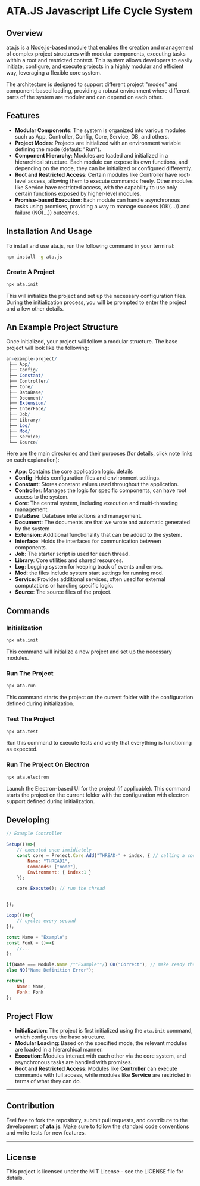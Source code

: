 # ATA.JS Javascript Life Cycle System

## Overview

ata.js is a Node.js-based module that enables the creation and management of complex project structures with modular components, executing tasks within a root and restricted context. This system allows developers to easily initiate, configure, and execute projects in a highly modular and efficient way, leveraging a flexible core system.

The architecture is designed to support different project "modes" and component-based loading, providing a robust environment where different parts of the system are modular and can depend on each other.

## Features

- **Modular Components**: The system is organized into various modules such as App, Controller, Config, Core, Service, DB, and others.
- **Project Modes**: Projects are initialized with an environment variable defining the mode (default: "Run").
- **Component Hierarchy**: Modules are loaded and initialized in a hierarchical structure. Each module can expose its own functions, and depending on the mode, they can be initialized or configured differently.
- **Root and Restricted Access**: Certain modules like Controller have root-level access, allowing them to execute commands freely. Other modules like Service have restricted access, with the capability to use only certain functions exposed by higher-level modules.
- **Promise-based Execution**: Each module can handle asynchronous tasks using promises, providing a way to manage success (OK(…)) and failure (NO(…)) outcomes.

## Installation And Usage

To install and use ata.js, run the following command in your terminal:

```bash
npm install -g ata.js
```

### Create A Project

```bash
npx ata.init
```

This will initialize the project and set up the necessary configuration files.
During the initialization process, you will be prompted to enter the project and a few other details.

## An Example Project Structure

Once initialized, your project will follow a modular structure. The base project will look like the following:

```mathematica
an-example-project/
 ├── App/
 ├── Config/
 ├── Constant/
 ├── Controller/
 ├── Core/
 ├── DataBase/
 ├── Document/
 ├── Extension/
 ├── InterFace/
 ├── Job/
 ├── Library/
 ├── Log/
 ├── Mod/
 ├── Service/
 └── Source/
```

Here are the main directories and their purposes (for details, click note links on each explanation):

- **App**: Contains the core application logic. details
- **Config**: Holds configuration files and environment settings.
- **Constant**: Stores constant values used throughout the application.
- **Controller**: Manages the logic for specific components, can have root access to the system.
- **Core**: The central system, including execution and multi-threading management.
- **DataBase**: Database interactions and management.
- **Document**: The documents are that we wrote and automatic generated by the system
- **Extension**: Additional functionality that can be added to the system.
- **Interface**: Holds the interfaces for communication between components.
- **Job**: The starter script is used for each thread.
- **Library**: Core utilities and shared resources.
- **Log**: Logging system for keeping track of events and errors.
- **Mod**: the files include system start settings for running mod.
- **Service**: Provides additional services, often used for external computations or handling specific logic.
- **Source**: The source files of the project.

## Commands

### Initialization

```bash
npx ata.init
```

This command will initialize a new project and set up the necessary modules.

### Run The Project

```bash
npx ata.run
```

This command starts the project on the current folder with the configuration defined during initialization.

### Test The Project

```bash
npx ata.test
```

Run this command to execute tests and verify that everything is functioning as expected.

### Run The Project On Electron

```bash
npx ata.electron
```

Launch the Electron-based UI for the project (if applicable). This command starts the project on the current folder with the configuration with electron support defined during initialization.

## Developing

```javascript
// Example Controller

Setup(()=>{
	// executed once immidiately
    const core = Project.Core.Add("THREAD-" + index, { // calling a core thread
	    Name: "THREAD1",
	    Commands: ["node"],
	    Environment: { index:1 }
	});

	core.Execute(); // run the thread


});

Loop(()=>{
	// cycles every second
});

const Name = "Example";
const Fonk = ()=>{
	//...
};

if(Name === Module.Name /*"Example"*/) OK("Correct"); // make ready the module
else NO("Name Definition Error");

return{
	Name: Name,
	Fonk: Fonk
};

```

## Project Flow

- **Initialization**: The project is first initialized using the `ata.init` command, which configures the base structure.
- **Modular Loading**: Based on the specified mode, the relevant modules are loaded in a hierarchical manner.
- **Execution**: Modules interact with each other via the core system, and asynchronous tasks are handled with promises.
- **Root and Restricted Access**: Modules like **Controller** can execute commands with full access, while modules like **Service** are restricted in terms of what they can do.

---

## Contribution

Feel free to fork the repository, submit pull requests, and contribute to the development of **ata.js**. Make sure to follow the standard code conventions and write tests for new features.

---

## License

This project is licensed under the MIT License - see the LICENSE file for details.

